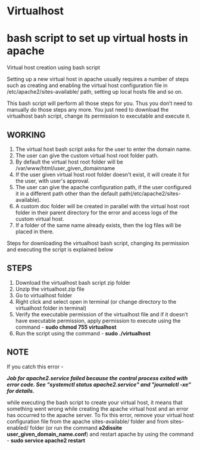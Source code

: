 # Virtualhost
bash script to set up virtual hosts in apache
=============================================

Virtual host creation using bash script

Setting up a new virtual host in apache usually requires a number of steps such as creating and enabling the virtual host configuration file in /etc/apache2/sites-available/ path, setting up local hosts file and so on.

This bash script will perform all those steps for you. Thus you don’t need to manually do those steps any more. You just need to download the virtualhost bash script, change its permission to executable and execute it.

WORKING
-------
1. The virtual host bash script asks for the user to enter the domain name.
2. The user can give the custom virtual host root folder path.
3. By default the virtual host root folder will be /var/www/html/user_given_domainname
4. If the user given virtual host root folder doesn't exist, it will create it for the user, with user's approval.
5. The user can give the apache configuration path, if the user configured it in a different path other than the default path(/etc/apache2/sites-available).
6. A custom doc folder will be created in parallel with the virtual host root folder in their parent directory for the error and access logs of the custom virtual host.
7. If a folder of the same name already exists, then the log files will be placed in there.


Steps for downloading the virtualhost bash script, changing its permission and executing the script is explained below

STEPS
-----
1. Download the virtualhost bash script zip folder
2. Unzip the virtualhost.zip file
3. Go to virtualhost folder
4. Right click and select open in terminal (or change directory to the virtualhost folder in terminal)
5. Verify the executable permission of the  virtualhost file and if it doesn’t have executable permission, apply permission to    execute using the command -
        <b>sudo chmod 755 virtualhost</b>
6. Run the script using the command -
        <b>sudo ./virtualhost</b>

NOTE
----
If you catch this error -

<i><b>Job for apache2.service failed because the control process exited with error code. See "systemctl status apache2.service" and "journalctl -xe" for details.</b></i>

while executing the bash script to create your virtual host, it means that something went wrong while creating the apache virtual host and an error has occurred to the apache server.
To fix this error, remove your virtual host configuration file from the apache sites-available/ folder and from sites-enabled/ folder (or run the command <b>a2dissite user_given_domain_name.conf</b>) and restart apache by using the command - <b>sudo service apache2 restart</b>
